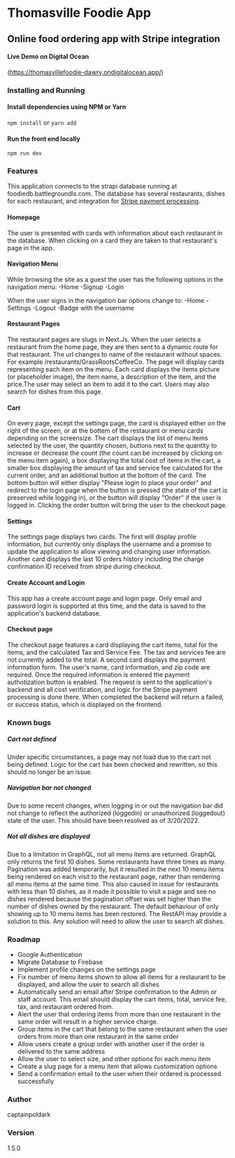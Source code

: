 # Thomasville Foodie App

## Online food ordering app with Stripe integration

#### Live Demo on Digital Ocean

(https://thomasvillefoodie-dawry.ondigitalocean.app/)

### Installing and Running

#### Install dependencies using NPM or Yarn

`npm install` or `yarn add`

#### Run the front end locally

`npm run dev`

### Features

This application connects to the strapi database running at foodiedb.battlegroundls.com. The database has several restaurants, dishes for each restaurant, and integration for [Stripe payment processing](https://stripe.com/docs/development/quickstart).

#### Homepage

The user is presented with cards with information about each restaurant in the database. When clicking on a card they are taken to that restaurant's page in the app.

#### Navigation Menu

While browsing the site as a guest the user has the following options in the navigation menu:
-Home
-Signup
-Login

When the user signs in the navigation bar options change to:
-Home
-Settings
-Logout
-Badge with the username

#### Restaurant Pages

The restaurant pages are slugs in Next.Js. When the user selects a restaurant from the home page, they are then sent to a dynamic route for that restaurant. The url changes to name of the restaurant without spaces. For example /restaurants/GrassRootsCoffeeCo. The page will display cards representing each item on the menu. Each card displays the items picture (or placeholder image), the item name, a description of the item, and the price.The user may select an item to add it to the cart. Users may also search for dishes from this page.

#### Cart

On every page, except the settings page, the card is displayed either on the right of the screen, or at the bottem of the restaurant or menu cards depending on the screensize. The cart displays the list of menu items selected by the user, the quantity chosen, buttons next to the quantity to increase or decrease the count (the count can be increased by clicking on the menu item again), a box displaying the total cost of items in the cart, a smaller box displaying the amount of tax and service fee calculated for the current order, and an additional button at the bottom of the card. The bottom button will either display "Please login to place your order" and redirect to the login page when the button is pressed (the state of the cart is preserved while logging in), or the button will display "Order" if the user is logged in. Clicking the order button will bring the user to the checkout page. 

#### Settings

The settings page displays two cards. The first will display profile information, but currently only displays the username and a promise to update the application to allow viewing and changing user information. Another card displays the last 10 orders history including the charge confirmation ID received from stripe during checkout.

#### Create Account and Login

This app has a create account page and login page. Only email and password login is supported at this time, and the data is saved to the application's backend database.

#### Checkout page

The checkout page features a card displaying the cart items, total for the items, and the calculated Tax and Service Fee. The tax and services fee are not currently added to the total. A second card displays the payment information form. The user's name, card information, and zip code are required. Once the required information is entered the payment authotization button is enabled. The request is sent to the application's backend and all cost verification, and logic for the Stripe payment processing is done there. When completed the backend will return a failed, or success status, which is displayed on the frontend.

### Known bugs

##### Cart not defined

Under specific circumstances, a page may not load due to the cart not being defined. Logic for the cart has been checked and rewritten, so this should no longer be an issue.

##### Navigation bar not changed

Due to some recent changes, when logging in or out the navigation bar did not change to reflect the authorized (loggedin) or unauthorized (loggedout) state of the user. This should have been resolved as of 3/20/2022.

##### Not all dishes are displayed

Due to a limitation in GraphQL, not all menu items are returned. GraphQL only returns the first 10 dishes. Some restaurants have three times as many. Pagination was added temporarily, but it resulted in the next 10 menu items being rendered on each visit to the restaurant page, rather than rendering all menu items at the same time. This also caused in issue for restaurants with less than 10 dishes, as it made it possible to visit a page and see no dishes rendered because the pagination offset was set higher than the number of dishes owned by the restaurant. The default behaviour of only showing up to 10 menu items has been restored. The RestAPI may provide a solution to this. Any solution will need to allow the user to search all dishes.

### Roadmap

- Google Authentication
- Migrate Database to Firebase
- Implement profile changes on the settings page
- Fix number of menu items shown to allow all items for a restaurant to be displayed, and allow the user to search  all dishes
- Automatically send an email after Stripe confirmation to the Admin or staff account. This email should display the cart items, total, service fee, tax, and restaurant ordered from.
- Alert the user that ordering items from more than one restaurant in the same order will result in a higher service charge.
- Group items in the cart that belong to the same restaurant when the user orders from more than one restaurant in the same order
- Allow users create a group order with another user if the order is delivered to the same address
- Allow the user to select size, and other options for each menu item
- Create a slug page for a menu item that allows customization options
- Send a confirmation email to the user when their ordered is processed successfully

### Author

captainpoldark

### Version

1.5.0
